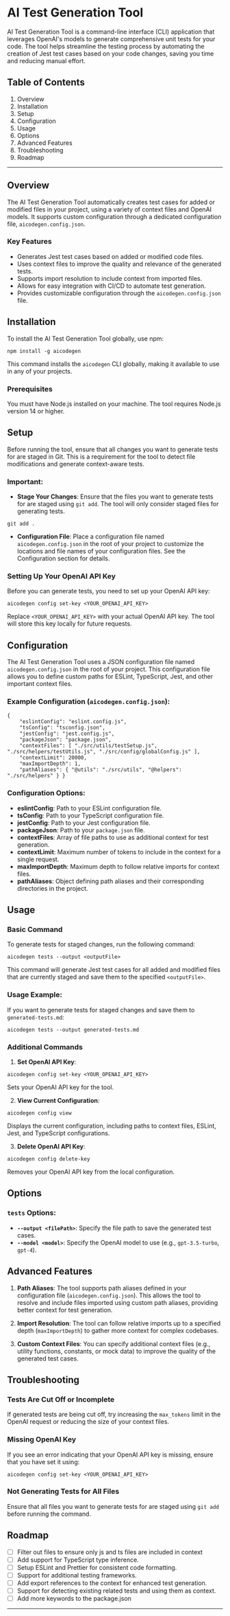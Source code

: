 # AI Test Generation Tool

AI Test Generation Tool is a command-line interface (CLI) application that leverages OpenAI's models to generate comprehensive unit tests for your code. The tool helps streamline the testing process by automating the creation of Jest test cases based on your code changes, saving you time and reducing manual effort.

## Table of Contents

1. Overview
2. Installation
3. Setup
4. Configuration
5. Usage
6. Options
7. Advanced Features
8. Troubleshooting
9. Roadmap

---

## Overview

The AI Test Generation Tool automatically creates test cases for added or modified files in your project, using a variety of context files and OpenAI models. It supports custom configuration through a dedicated configuration file, `aicodegen.config.json`.

### Key Features
- Generates Jest test cases based on added or modified code files.
- Uses context files to improve the quality and relevance of the generated tests.
- Supports import resolution to include context from imported files.
- Allows for easy integration with CI/CD to automate test generation.
- Provides customizable configuration through the `aicodegen.config.json` file.

## Installation

To install the AI Test Generation Tool globally, use npm:
```
npm install -g aicodegen
```

This command installs the `aicodegen` CLI globally, making it available to use in any of your projects.

### Prerequisites

You must have Node.js installed on your machine. The tool requires Node.js version 14 or higher.

## Setup

Before running the tool, ensure that all changes you want to generate tests for are staged in Git. This is a requirement for the tool to detect file modifications and generate context-aware tests.

### Important:
- **Stage Your Changes**: Ensure that the files you want to generate tests for are staged using `git add`. The tool will only consider staged files for generating tests.

```
git add .
```

- **Configuration File**: Place a configuration file named `aicodegen.config.json` in the root of your project to customize the locations and file names of your configuration files. See the Configuration section for details.

### Setting Up Your OpenAI API Key

Before you can generate tests, you need to set up your OpenAI API key:

```
aicodegen config set-key <YOUR_OPENAI_API_KEY>
```

Replace `<YOUR_OPENAI_API_KEY>` with your actual OpenAI API key. The tool will store this key locally for future requests.

## Configuration

The AI Test Generation Tool uses a JSON configuration file named `aicodegen.config.json` in the root of your project. This configuration file allows you to define custom paths for ESLint, TypeScript, Jest, and other important context files.

### Example Configuration (`aicodegen.config.json`):

```
{ 
    "eslintConfig": "eslint.config.js", 
    "tsConfig": "tsconfig.json", 
    "jestConfig": "jest.config.js", 
    "packageJson": "package.json", 
    "contextFiles": [ "./src/utils/testSetup.js", "./src/helpers/testUtils.js", "./src/config/globalConfig.js" ], 
    "contextLimit": 20000, 
    "maxImportDepth": 1, 
    "pathAliases": { "@utils": "./src/utils", "@helpers": "./src/helpers" } }
```

### Configuration Options:

- **eslintConfig**: Path to your ESLint configuration file.
- **tsConfig**: Path to your TypeScript configuration file.
- **jestConfig**: Path to your Jest configuration file.
- **packageJson**: Path to your `package.json` file.
- **contextFiles**: Array of file paths to use as additional context for test generation.
- **contextLimit**: Maximum number of tokens to include in the context for a single request.
- **maxImportDepth**: Maximum depth to follow relative imports for context files.
- **pathAliases**: Object defining path aliases and their corresponding directories in the project.

## Usage

### Basic Command

To generate tests for staged changes, run the following command:

```
aicodegen tests --output <outputFile>
```

This command will generate Jest test cases for all added and modified files that are currently staged and save them to the specified `<outputFile>`.

### Usage Example:

If you want to generate tests for staged changes and save them to `generated-tests.md`:

```
aicodegen tests --output generated-tests.md
```

### Additional Commands

1. **Set OpenAI API Key**:

```
aicodegen config set-key <YOUR_OPENAI_API_KEY>
```


Sets your OpenAI API key for the tool.

2. **View Current Configuration**:

```
aicodegen config view
```

Displays the current configuration, including paths to context files, ESLint, Jest, and TypeScript configurations.

3. **Delete OpenAI API Key**:

```
aicodegen config delete-key
```

Removes your OpenAI API key from the local configuration.

## Options

### `tests` Options:
- **`--output <filePath>`**: Specify the file path to save the generated test cases.
- **`--model <model>`**: Specify the OpenAI model to use (e.g., `gpt-3.5-turbo`, `gpt-4`).

## Advanced Features

1. **Path Aliases**:
The tool supports path aliases defined in your configuration file (`aicodegen.config.json`). This allows the tool to resolve and include files imported using custom path aliases, providing better context for test generation.

2. **Import Resolution**:
The tool can follow relative imports up to a specified depth (`maxImportDepth`) to gather more context for complex codebases.

3. **Custom Context Files**:
You can specify additional context files (e.g., utility functions, constants, or mock data) to improve the quality of the generated test cases.

## Troubleshooting

### Tests Are Cut Off or Incomplete
If generated tests are being cut off, try increasing the `max_tokens` limit in the OpenAI request or reducing the size of your context files.

### Missing OpenAI Key
If you see an error indicating that your OpenAI API key is missing, ensure that you have set it using:

```
aicodegen config set-key <YOUR_OPENAI_API_KEY>
```

### Not Generating Tests for All Files
Ensure that all files you want to generate tests for are staged using `git add` before running the command.

## Roadmap

- [ ] Filter out files to ensure only js and ts files are included in context
- [ ] Add support for TypeScript type inference.
- [ ] Setup ESLint and Prettier for consistent code formatting.
- [ ] Support for additional testing frameworks.
- [ ] Add export references to the context for enhanced test generation.
- [ ] Support for detecting existing related tests and using them as context.
- [ ] Add more keywords to the package.json

---